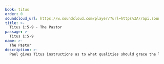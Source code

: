 ```yaml
---
book: titus
order: 0
soundcloud_url: https://w.soundcloud.com/player/?url=https%3A//api.soundcloud.com/tracks/
title: >-
  Titus 1:5-9 - The Pastor
passage: >-
  Titus 1:5-9
name: >-
  The Pastor
description: >-
  Paul gives Titus instructions as to what qualities should grace the life of a pastor in Crete - and where you live as well.
---
```


